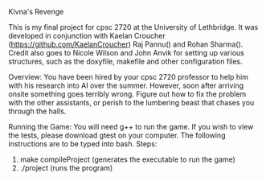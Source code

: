 Kivna's Revenge

This is my final project for cpsc 2720 at the University of Lethbridge. It was developed in conjunction with Kaelan Croucher (https://github.com/KaelanCroucher) Raj Pannu() and Rohan Sharma(). Credit also goes to Nicole Wilson and John Anvik for setting up various structures, such as the doxyfile, makefile and other configuration files.

Overview:
You have been hired by your cpsc 2720 professor to help him with his research into AI over the summer. However, soon after arriving onsite something goes terribly wrong. Figure out how to fix the problem with the other assistants, or perish to the lumbering beast that chases you through the halls. 

Running the Game:
You will need g++ to run the game. If you wish to view the tests, please download gtest on your computer.
The following instructions are to be typed into bash.
Steps:
1. make compileProject          (generates the executable to run the game)
2. ./project                    (runs the program)

